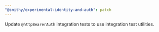 ```yaml
---
"@smithy/experimental-identity-and-auth": patch
---
```


Update `@httpBearerAuth` integration tests to use integration test utilities.
